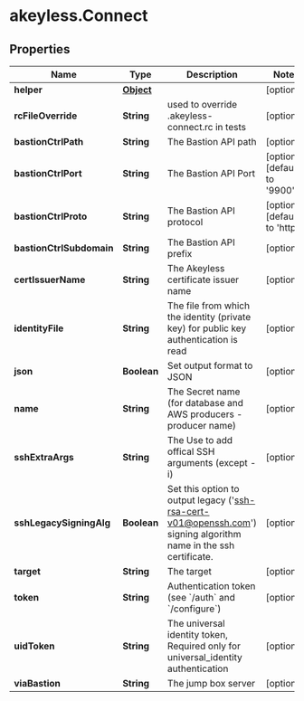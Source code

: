 # akeyless.Connect

## Properties

Name | Type | Description | Notes
------------ | ------------- | ------------- | -------------
**helper** | [**Object**](.md) |  | [optional] 
**rcFileOverride** | **String** | used to override .akeyless-connect.rc in tests | [optional] 
**bastionCtrlPath** | **String** | The Bastion API path | [optional] 
**bastionCtrlPort** | **String** | The Bastion API Port | [optional] [default to &#39;9900&#39;]
**bastionCtrlProto** | **String** | The Bastion API protocol | [optional] [default to &#39;http&#39;]
**bastionCtrlSubdomain** | **String** | The Bastion API prefix | [optional] 
**certIssuerName** | **String** | The Akeyless certificate issuer name | [optional] 
**identityFile** | **String** | The file from which the identity (private key) for public key authentication is read | [optional] 
**json** | **Boolean** | Set output format to JSON | [optional] 
**name** | **String** | The Secret name (for database and AWS producers - producer name) | [optional] 
**sshExtraArgs** | **String** | The Use to add offical SSH arguments (except -i) | [optional] 
**sshLegacySigningAlg** | **Boolean** | Set this option to output legacy (&#39;ssh-rsa-cert-v01@openssh.com&#39;) signing algorithm name in the ssh certificate. | [optional] 
**target** | **String** | The target | [optional] 
**token** | **String** | Authentication token (see &#x60;/auth&#x60; and &#x60;/configure&#x60;) | [optional] 
**uidToken** | **String** | The universal identity token, Required only for universal_identity authentication | [optional] 
**viaBastion** | **String** | The jump box server | [optional] 


